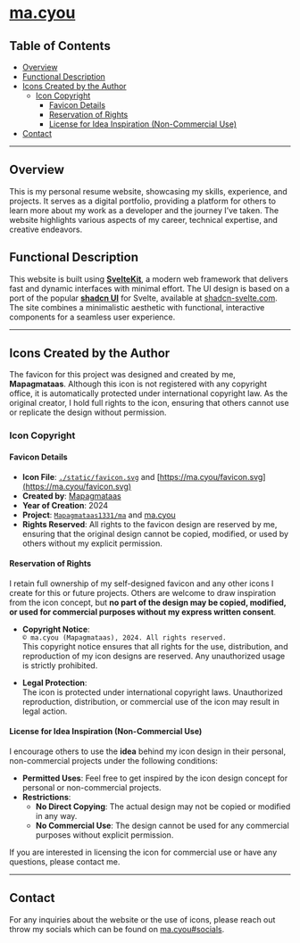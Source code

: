 # [ma.cyou](https://ma.cyou)

## Table of Contents

- [Overview](#overview)
- [Functional Description](#functional-description)
- [Icons Created by the Author](#icons-created-by-the-author)
  - [Icon Copyright](#icon-copyright)
    - [Favicon Details](#favicon-details)
    - [Reservation of Rights](#reservation-of-rights)
    - [License for Idea Inspiration (Non-Commercial Use)](#license-for-idea-inspiration-non-commercial-use)
- [Contact](#contact)

---

## Overview

This is my personal resume website, showcasing my skills, experience, and projects. It serves as a digital portfolio, providing a platform for others to learn more about my work as a developer and the journey I’ve taken. The website highlights various aspects of my career, technical expertise, and creative endeavors.

## Functional Description

This website is built using [**SvelteKit**](https://kit.svelte.dev/), a modern web framework that delivers fast and dynamic interfaces with minimal effort. The UI design is based on a port of the popular [**shadcn UI**](https://ui.shadcn.com/) for Svelte, available at [shadcn-svelte.com](https://www.shadcn-svelte.com). The site combines a minimalistic aesthetic with functional, interactive components for a seamless user experience.

---

## Icons Created by the Author

The favicon for this project was designed and created by me, **Mapagmataas**. Although this icon is not registered with any copyright office, it is automatically protected under international copyright law. As the original creator, I hold full rights to the icon, ensuring that others cannot use or replicate the design without permission.

### Icon Copyright

#### Favicon Details

- **Icon File**: [`./static/favicon.svg`](https://github.com/mapagmataas1331/ma/blob/main/static/favicon.svg) and [https://ma.cyou/favicon.svg](https://ma.cyou/favicon.svg)
- **Created by**: [Mapagmataas](https://github.com/mapagmataas1331)
- **Year of Creation**: 2024
- **Project**: [`Mapagmataas1331/ma`](https://github.com/mapagmataas1331/ma) and [ma.cyou](https://ma.cyou)
- **Rights Reserved**: All rights to the favicon design are reserved by me, ensuring that the original design cannot be copied, modified, or used by others without my explicit permission.

#### Reservation of Rights

I retain full ownership of my self-designed favicon and any other icons I create for this or future projects. Others are welcome to draw inspiration from the icon concept, but **no part of the design may be copied, modified, or used for commercial purposes without my express written consent**.

- **Copyright Notice**:  
  `© ma.cyou (Mapagmataas), 2024. All rights reserved.`  
  This copyright notice ensures that all rights for the use, distribution, and reproduction of my icon designs are reserved. Any unauthorized usage is strictly prohibited.

- **Legal Protection**:  
  The icon is protected under international copyright laws. Unauthorized reproduction, distribution, or commercial use of the icon may result in legal action.

#### License for Idea Inspiration (Non-Commercial Use)

I encourage others to use the **idea** behind my icon design in their personal, non-commercial projects under the following conditions:

- **Permitted Uses**: Feel free to get inspired by the icon design concept for personal or non-commercial projects.
- **Restrictions**:
  - **No Direct Copying**: The actual design may not be copied or modified in any way.
  - **No Commercial Use**: The design cannot be used for any commercial purposes without explicit permission.

If you are interested in licensing the icon for commercial use or have any questions, please contact me.

---

## Contact

For any inquiries about the website or the use of icons, please reach out throw my socials which can be found on [ma.cyou#socials](https://ma.cyou#socials).
